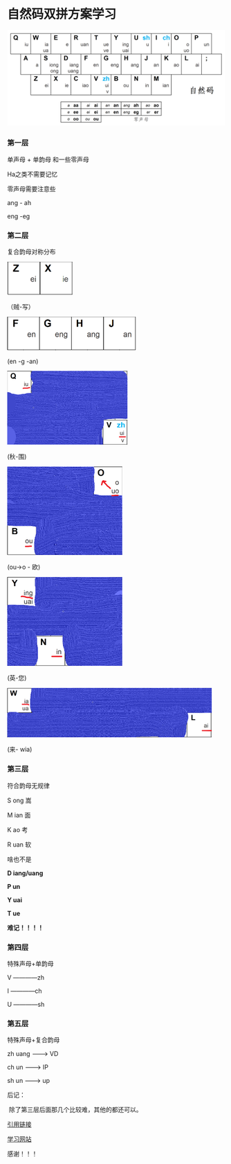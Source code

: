 # 自然码双拼方案学习

<img src="../_image/ziranma.png" alt="自然码双拼" style="zoom:60%;" />

### 第一层

单声母 + 单韵母 和一些零声母

Ha之类不需要记忆

零声母需要注意些

ang - ah

eng -eg

### 第二层

复合韵母对称分布

<img src="../_image/zei_xie.png" alt="贼写" style="zoom: 67%;" />

（贼-写）

<img src="../_image/fghj.png" alt="fghj" style="zoom:67%;" />

(en -g -an)

<img src="../_image/qiu_ui.png" alt="秋-围" style="zoom: 50%;" />

(秋-围)

<img src="../_image/bou_uo.png" alt="都没有" style="zoom:60%;" />

(ou->o - 欧)

<img src="../_image/ying_nin.png" alt="ying_nin" style="zoom:60%;" />

(英-您)

<img src="../_image/lai_wia.png" alt="lai_ia" style="zoom:50%;" />

(来- wia)



### 第三层

符合韵母无规律

S ong 嵩

M ian 面

K ao 考

R uan 软

啥也不是

**D iang/uang**

**P un**

**Y uai**

**T ue**

**难记！！！！**

### 第四层

特殊声母+单韵母

V ————zh

I ————ch

U ————sh

### 第五层

特殊声母+复合韵母

zh uang ---> VD

ch un ---> IP

sh un ---> up



后记： 

​	除了第三层后面那几个比较难，其他的都还可以。

[引用链接](https://blog.csdn.net/caib1109/article/details/51339364?depth_1-utm_source=distribute.pc_relevant.none-task-blog-BlogCommendFromBaidu-3&utm_source=distribute.pc_relevant.none-task-blog-BlogCommendFromBaidu-3)

[学习网站](https://api.ihint.me/shuang/)

感谢！！！